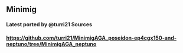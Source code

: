 ## Minimig

#### Latest ported by @turri21 Sources 
#### https://github.com/turri21/MinimigAGA_poseidon-ep4cgx150-and-neptuno/tree/MinimigAGA_neptuno

